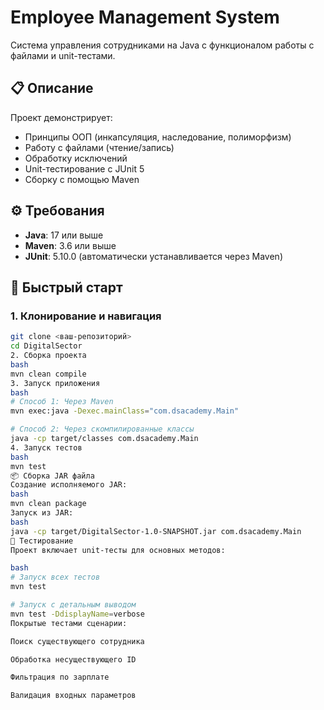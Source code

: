 # Employee Management System

Система управления сотрудниками на Java с функционалом работы с файлами и unit-тестами.

## 📋 Описание

Проект демонстрирует:
- Принципы ООП (инкапсуляция, наследование, полиморфизм)
- Работу с файлами (чтение/запись)
- Обработку исключений
- Unit-тестирование с JUnit 5
- Сборку с помощью Maven

## ⚙️ Требования

- **Java**: 17 или выше
- **Maven**: 3.6 или выше
- **JUnit**: 5.10.0 (автоматически устанавливается через Maven)

## 🚀 Быстрый старт

### 1. Клонирование и навигация
```bash
git clone <ваш-репозиторий>
cd DigitalSector
2. Сборка проекта
bash
mvn clean compile
3. Запуск приложения
bash
# Способ 1: Через Maven
mvn exec:java -Dexec.mainClass="com.dsacademy.Main"

# Способ 2: Через скомпилированные классы
java -cp target/classes com.dsacademy.Main
4. Запуск тестов
bash
mvn test
📦 Сборка JAR файла
Создание исполняемого JAR:
bash
mvn clean package
Запуск из JAR:
bash
java -cp target/DigitalSector-1.0-SNAPSHOT.jar com.dsacademy.Main
🧪 Тестирование
Проект включает unit-тесты для основных методов:

bash
# Запуск всех тестов
mvn test

# Запуск с детальным выводом
mvn test -DdisplayName=verbose
Покрытые тестами сценарии:

Поиск существующего сотрудника

Обработка несуществующего ID

Фильтрация по зарплате

Валидация входных параметров
